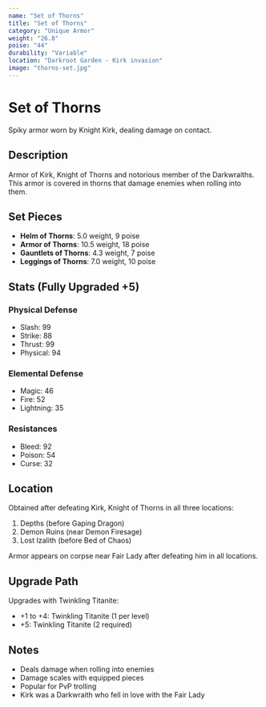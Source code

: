 ```yaml
---
name: "Set of Thorns"
title: "Set of Thorns"
category: "Unique Armor"
weight: "26.8"
poise: "44"
durability: "Variable"
location: "Darkroot Garden - Kirk invasion"
image: "thorns-set.jpg"
---
```


# Set of Thorns

Spiky armor worn by Knight Kirk, dealing damage on contact.

## Description

Armor of Kirk, Knight of Thorns and notorious member of the Darkwraiths. This armor is covered in thorns that damage enemies when rolling into them.

## Set Pieces

- **Helm of Thorns**: 5.0 weight, 9 poise
- **Armor of Thorns**: 10.5 weight, 18 poise
- **Gauntlets of Thorns**: 4.3 weight, 7 poise
- **Leggings of Thorns**: 7.0 weight, 10 poise

## Stats (Fully Upgraded +5)

### Physical Defense
- Slash: 99
- Strike: 88
- Thrust: 99
- Physical: 94

### Elemental Defense
- Magic: 46
- Fire: 52
- Lightning: 35

### Resistances
- Bleed: 92
- Poison: 54
- Curse: 32

## Location

Obtained after defeating Kirk, Knight of Thorns in all three locations:
1. Depths (before Gaping Dragon)
2. Demon Ruins (near Demon Firesage)
3. Lost Izalith (before Bed of Chaos)

Armor appears on corpse near Fair Lady after defeating him in all locations.

## Upgrade Path

Upgrades with Twinkling Titanite:
- +1 to +4: Twinkling Titanite (1 per level)
- +5: Twinkling Titanite (2 required)

## Notes

- Deals damage when rolling into enemies
- Damage scales with equipped pieces
- Popular for PvP trolling
- Kirk was a Darkwraith who fell in love with the Fair Lady